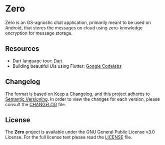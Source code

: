 # Zero
Zero is an OS-agnostic chat application, primarily meant to be used on Android, that stores the messages on cloud using zero-knowledge encryption for message storage.

## Resources
- Dart language tour: [Dart](https://dart.dev/guides/language/language-tour)
- Building beautiful UIs using Flutter: [Google Codelabs](https://codelabs.developers.google.com/codelabs/flutter)

## Changelog
The format is based on [Keep a Changelog](https://keepachangelog.com/en/1.0.0/),
and this project adheres to [Semantic Versioning](https://semver.org/spec/v2.0.0.html). In order to view the
changes for each version, please consult the [CHANGELOG](CHANGELOG.md) file.

## License
The **Zero** project is available under the GNU General Public License v3.0 License.
For the full license text please read the [LICENSE](LICENSE) file.
